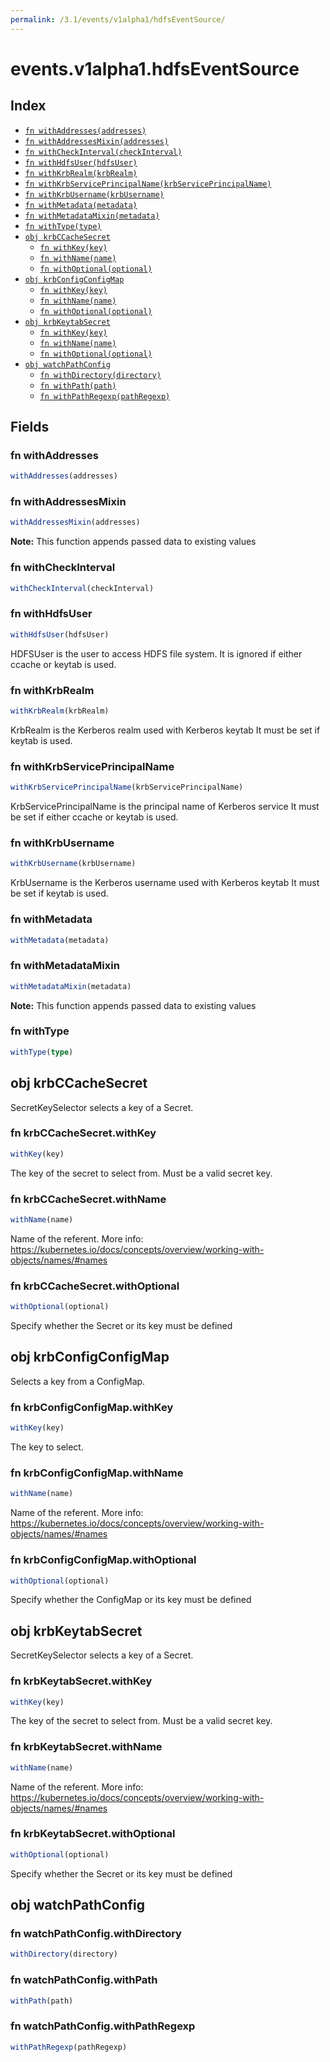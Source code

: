 ```yaml
---
permalink: /3.1/events/v1alpha1/hdfsEventSource/
---
```


# events.v1alpha1.hdfsEventSource



## Index

* [`fn withAddresses(addresses)`](#fn-withaddresses)
* [`fn withAddressesMixin(addresses)`](#fn-withaddressesmixin)
* [`fn withCheckInterval(checkInterval)`](#fn-withcheckinterval)
* [`fn withHdfsUser(hdfsUser)`](#fn-withhdfsuser)
* [`fn withKrbRealm(krbRealm)`](#fn-withkrbrealm)
* [`fn withKrbServicePrincipalName(krbServicePrincipalName)`](#fn-withkrbserviceprincipalname)
* [`fn withKrbUsername(krbUsername)`](#fn-withkrbusername)
* [`fn withMetadata(metadata)`](#fn-withmetadata)
* [`fn withMetadataMixin(metadata)`](#fn-withmetadatamixin)
* [`fn withType(type)`](#fn-withtype)
* [`obj krbCCacheSecret`](#obj-krbccachesecret)
  * [`fn withKey(key)`](#fn-krbccachesecretwithkey)
  * [`fn withName(name)`](#fn-krbccachesecretwithname)
  * [`fn withOptional(optional)`](#fn-krbccachesecretwithoptional)
* [`obj krbConfigConfigMap`](#obj-krbconfigconfigmap)
  * [`fn withKey(key)`](#fn-krbconfigconfigmapwithkey)
  * [`fn withName(name)`](#fn-krbconfigconfigmapwithname)
  * [`fn withOptional(optional)`](#fn-krbconfigconfigmapwithoptional)
* [`obj krbKeytabSecret`](#obj-krbkeytabsecret)
  * [`fn withKey(key)`](#fn-krbkeytabsecretwithkey)
  * [`fn withName(name)`](#fn-krbkeytabsecretwithname)
  * [`fn withOptional(optional)`](#fn-krbkeytabsecretwithoptional)
* [`obj watchPathConfig`](#obj-watchpathconfig)
  * [`fn withDirectory(directory)`](#fn-watchpathconfigwithdirectory)
  * [`fn withPath(path)`](#fn-watchpathconfigwithpath)
  * [`fn withPathRegexp(pathRegexp)`](#fn-watchpathconfigwithpathregexp)

## Fields

### fn withAddresses

```ts
withAddresses(addresses)
```



### fn withAddressesMixin

```ts
withAddressesMixin(addresses)
```



**Note:** This function appends passed data to existing values

### fn withCheckInterval

```ts
withCheckInterval(checkInterval)
```



### fn withHdfsUser

```ts
withHdfsUser(hdfsUser)
```

HDFSUser is the user to access HDFS file system.
It is ignored if either ccache or keytab is used.

### fn withKrbRealm

```ts
withKrbRealm(krbRealm)
```

KrbRealm is the Kerberos realm used with Kerberos keytab
It must be set if keytab is used.

### fn withKrbServicePrincipalName

```ts
withKrbServicePrincipalName(krbServicePrincipalName)
```

KrbServicePrincipalName is the principal name of Kerberos service
It must be set if either ccache or keytab is used.

### fn withKrbUsername

```ts
withKrbUsername(krbUsername)
```

KrbUsername is the Kerberos username used with Kerberos keytab
It must be set if keytab is used.

### fn withMetadata

```ts
withMetadata(metadata)
```



### fn withMetadataMixin

```ts
withMetadataMixin(metadata)
```



**Note:** This function appends passed data to existing values

### fn withType

```ts
withType(type)
```



## obj krbCCacheSecret

SecretKeySelector selects a key of a Secret.

### fn krbCCacheSecret.withKey

```ts
withKey(key)
```

The key of the secret to select from.  Must be a valid secret key.

### fn krbCCacheSecret.withName

```ts
withName(name)
```

Name of the referent. More info: https://kubernetes.io/docs/concepts/overview/working-with-objects/names/#names

### fn krbCCacheSecret.withOptional

```ts
withOptional(optional)
```

Specify whether the Secret or its key must be defined

## obj krbConfigConfigMap

Selects a key from a ConfigMap.

### fn krbConfigConfigMap.withKey

```ts
withKey(key)
```

The key to select.

### fn krbConfigConfigMap.withName

```ts
withName(name)
```

Name of the referent. More info: https://kubernetes.io/docs/concepts/overview/working-with-objects/names/#names

### fn krbConfigConfigMap.withOptional

```ts
withOptional(optional)
```

Specify whether the ConfigMap or its key must be defined

## obj krbKeytabSecret

SecretKeySelector selects a key of a Secret.

### fn krbKeytabSecret.withKey

```ts
withKey(key)
```

The key of the secret to select from.  Must be a valid secret key.

### fn krbKeytabSecret.withName

```ts
withName(name)
```

Name of the referent. More info: https://kubernetes.io/docs/concepts/overview/working-with-objects/names/#names

### fn krbKeytabSecret.withOptional

```ts
withOptional(optional)
```

Specify whether the Secret or its key must be defined

## obj watchPathConfig



### fn watchPathConfig.withDirectory

```ts
withDirectory(directory)
```



### fn watchPathConfig.withPath

```ts
withPath(path)
```



### fn watchPathConfig.withPathRegexp

```ts
withPathRegexp(pathRegexp)
```

